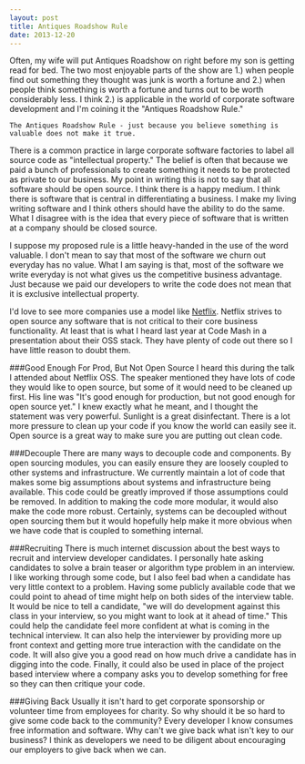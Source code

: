 ```yaml
---
layout: post
title: Antiques Roadshow Rule
date: 2013-12-20
---
```


Often, my wife will put Antiques Roadshow on right before my son is getting read for bed. The two most enjoyable parts of the show are 1.) when people find out something they thought was junk is worth a fortune and 2.) when people think something is worth a fortune and turns out to be worth considerably less. I think 2.) is applicable in the world of corporate software development and I'm coining it the "Antiques Roadshow Rule."

	The Antiques Roadshow Rule - just because you believe something is valuable does not make it true.

There is a common practice in large corporate software factories to label all source code as "intellectual property." The belief is often that because we paid a bunch of professionals to create something it needs to be protected as private to our business. My point in writing this is not to say that all software should be open source. I think there is a happy medium. I think there is software that is central in differentiating a business. I make my living writing software and I think others should have the ability to do the same. What I disagree with is the idea that every piece of software that is written at a company should be closed source.

I suppose my proposed rule is a little heavy-handed in the use of the word valuable. I don't mean to say that most of the software we churn out everyday has no value. What I am saying is that, most of the software we write everyday is not what gives us the competitive business advantage. Just because we paid our developers to write the code does not mean that it is exclusive intellectual property.

I'd love to see more companies use a model like [Netflix](http://netflix.github.io/#repo). Netflix strives to open source any software that is not critical to their core business functionality. At least that is what I heard last year at Code Mash in a presentation about their OSS stack. They have plenty of code out there so I have little reason to doubt them.

###Good Enough For Prod, But Not Open Source
I heard this during the talk I attended about Netflix OSS. The speaker mentioned they have lots of code they would like to open source, but some of it would need to be cleaned up first. His line was "It's good enough for production, but not good enough for open source yet." I knew exactly what he meant, and I thought the statement was very powerful. Sunlight is a great disinfectant. There is a lot more pressure to clean up your code if you know the world can easily see it. Open source is a great way to make sure you are putting out clean code.

###Decouple
There are many ways to decouple code and components. By open sourcing modules, you can easily ensure they are loosely coupled to other systems and infrastructure. We currently maintain a lot of code that makes some big assumptions about systems and infrastructure being available. This code could be greatly improved if those assumptions could be removed. In addition to making the code more modular, it would also make the code more robust. Certainly, systems can be decoupled without open sourcing them but it would hopefully help make it more obvious when we have code that is coupled to something internal.

###Recruiting
There is much internet discussion about the best ways to recruit and interview developer candidates. I personally hate asking candidates to solve a brain teaser or algorithm type problem in an interview. I like working through some code, but I also feel bad when a candidate has very little context to a problem. Having some publicly available code that we could point to ahead of time might help on both sides of the interview table. It would be nice to tell a candidate, "we will do development against this class in your interview, so you might want to look at it ahead of time." This could help the candidate feel more confident at what is coming in the technical interview. It can also help the interviewer by providing more up front context and getting more true interaction with the candidate on the code. It will also give you a good read on how much drive a candidate has in digging into the code. Finally, it could also be used in place of the project based interview where a company asks you to develop something for free so they can then critique your code. 

###Giving Back
Usually it isn't hard to get corporate sponsorship or volunteer time from employees for charity. So why should it be so hard to give some code back to the community? Every developer I know consumes free information and software. Why can't we give back what isn't key to our business?  I think as developers we need to be diligent about encouraging our employers to give back when we can. 

